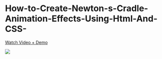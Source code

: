 # How-to-Create-Newton-s-Cradle-Animation-Effects-Using-Html-And-CSS-

[Watch Video + Demo](https://www.youtube.com/watch?v=vqKtqCyVa48)

![](https://img.youtube.com/vi/vqKtqCyVa48/maxresdefault.jpg)
